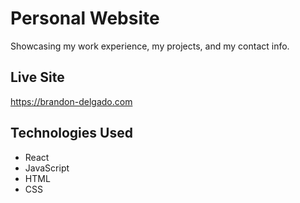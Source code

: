 # Personal Website
Showcasing my work experience, my projects, and my contact info.

## Live Site
https://brandon-delgado.com

## Technologies Used
* React
* JavaScript
* HTML
* CSS
